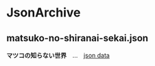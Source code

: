 # JsonArchive

## matsuko-no-shiranai-sekai.json
**マツコの知らない世界**　…　[json data](https://fieldarchive.github.io/JsonArchive/matsuko-no-shiranai-sekai.json)
